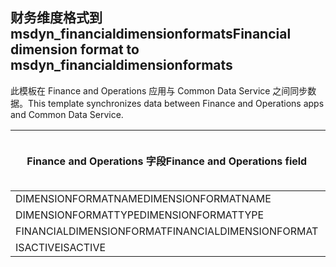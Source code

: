 ## <a name="financial-dimension-format-to-msdyn_financialdimensionformats"></a><span data-ttu-id="98807-101">财务维度格式到 msdyn_financialdimensionformats</span><span class="sxs-lookup"><span data-stu-id="98807-101">Financial dimension format to msdyn_financialdimensionformats</span></span>

<span data-ttu-id="98807-102">此模板在 Finance and Operations 应用与 Common Data Service 之间同步数据。</span><span class="sxs-lookup"><span data-stu-id="98807-102">This template synchronizes data between Finance and Operations apps and Common Data Service.</span></span>

<span data-ttu-id="98807-103">Finance and Operations 字段</span><span class="sxs-lookup"><span data-stu-id="98807-103">Finance and Operations field</span></span> | <span data-ttu-id="98807-104">映射类型</span><span class="sxs-lookup"><span data-stu-id="98807-104">Map type</span></span> | <span data-ttu-id="98807-105">其他 Dynamics 365 字段</span><span class="sxs-lookup"><span data-stu-id="98807-105">Other Dynamics 365 field</span></span> | <span data-ttu-id="98807-106">默认值</span><span class="sxs-lookup"><span data-stu-id="98807-106">Default value</span></span>
---|---|---|---
<span data-ttu-id="98807-107">DIMENSIONFORMATNAME</span><span class="sxs-lookup"><span data-stu-id="98807-107">DIMENSIONFORMATNAME</span></span> | = | <span data-ttu-id="98807-108">msdyn_dimensionformatname</span><span class="sxs-lookup"><span data-stu-id="98807-108">msdyn_dimensionformatname</span></span> | 
<span data-ttu-id="98807-109">DIMENSIONFORMATTYPE</span><span class="sxs-lookup"><span data-stu-id="98807-109">DIMENSIONFORMATTYPE</span></span> | >< | <span data-ttu-id="98807-110">msdyn_dimensionformattype</span><span class="sxs-lookup"><span data-stu-id="98807-110">msdyn_dimensionformattype</span></span> | 
<span data-ttu-id="98807-111">FINANCIALDIMENSIONFORMAT</span><span class="sxs-lookup"><span data-stu-id="98807-111">FINANCIALDIMENSIONFORMAT</span></span> | = | <span data-ttu-id="98807-112">msdyn_financialdimensionformat</span><span class="sxs-lookup"><span data-stu-id="98807-112">msdyn_financialdimensionformat</span></span> | 
<span data-ttu-id="98807-113">ISACTIVE</span><span class="sxs-lookup"><span data-stu-id="98807-113">ISACTIVE</span></span> | >< | <span data-ttu-id="98807-114">msdyn_isactive</span><span class="sxs-lookup"><span data-stu-id="98807-114">msdyn_isactive</span></span> | 
